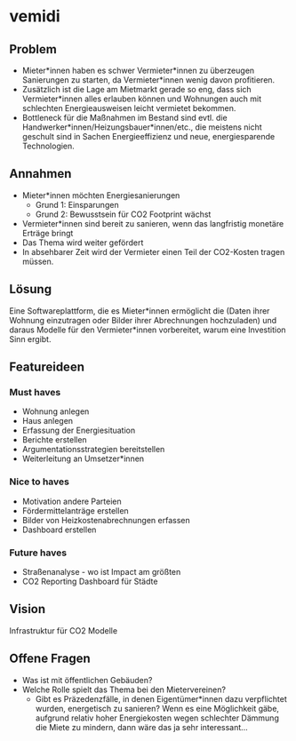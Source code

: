 # vemidi

## Problem

- Mieter\*innen haben es schwer Vermieter\*innen zu überzeugen Sanierungen zu starten, da Vermieter\*innen wenig davon profitieren.
- Zusätzlich ist die Lage am Mietmarkt gerade so eng, dass sich Vermieter\*innen alles erlauben können und Wohnungen auch mit schlechten Energieausweisen leicht vermietet bekommen.
- Bottleneck für die Maßnahmen im Bestand sind evtl. die Handwerker\*innen/Heizungsbauer\*innen/etc., die meistens nicht geschult sind in Sachen Energieeffizienz und neue, energiesparende Technologien.

## Annahmen

- Mieter\*innen möchten Energiesanierungen
  - Grund 1: Einsparungen
  - Grund 2: Bewusstsein für CO2 Footprint wächst
- Vermieter\*innen sind bereit zu sanieren, wenn das langfristig monetäre Erträge bringt
- Das Thema wird weiter gefördert
- In absehbarer Zeit wird der Vermieter einen Teil der CO2-Kosten tragen müssen.

## Lösung

Eine Softwareplattform, die es Mieter\*innen ermöglicht die (Daten ihrer Wohnung einzutragen oder Bilder ihrer Abrechnungen hochzuladen) und daraus Modelle für den Vermieter\*innen vorbereitet, warum eine Investition Sinn ergibt.

## Featureideen

### Must haves

- Wohnung anlegen
- Haus anlegen
- Erfassung der Energiesituation
- Berichte erstellen
- Argumentationsstrategien bereitstellen
- Weiterleitung an Umsetzer\*innen

### Nice to haves

- Motivation andere Parteien
- Fördermittelanträge erstellen
- Bilder von Heizkostenabrechnungen erfassen
- Dashboard erstellen

### Future haves

- Straßenanalyse - wo ist Impact am größten
- CO2 Reporting Dashboard für Städte

## Vision

Infrastruktur für CO2 Modelle

## Offene Fragen

- Was ist mit öffentlichen Gebäuden?
- Welche Rolle spielt das Thema bei den Mietervereinen?
  - Gibt es Präzedenzfälle, in denen Eigentümer\*innen dazu verpflichtet wurden, energetisch zu sanieren? Wenn es eine Möglichkeit gäbe, aufgrund relativ hoher Energiekosten wegen schlechter Dämmung die Miete zu mindern, dann wäre das ja sehr interessant...
